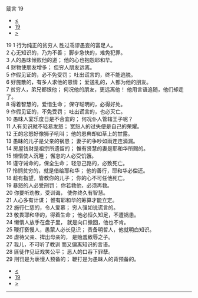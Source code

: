 ﻿





 箴言 19




* [<](bible/PRO18.md)
* [19](bible/PRO.md)
* [>](bible/PRO20.md)



 
19 
1 行为纯正的贫穷人 胜过乖谬愚妄的富足人。  
2 心无知识的，乃为不善； 脚步急快的，难免犯罪。  
3 人的愚昧倾败他的道； 他的心也抱怨耶和华。  
4 财物使朋友增多； 但穷人朋友远离。  
5 作假见证的，必不免受罚； 吐出谎言的，终不能逃脱。  
6 好施散的，有多人求他的恩情； 爱送礼的，人都为他的朋友。  
7 贫穷人，弟兄都恨他； 何况他的朋友，更远离他！ 他用言语追随，他们却走了。  
8 得着智慧的，爱惜生命； 保守聪明的，必得好处。  
9 作假见证的，不免受罚； 吐出谎言的，也必灭亡。  
10 愚昧人宴乐度日是不合宜的； 何况仆人管辖王子呢？  
11 人有见识就不轻易发怒； 宽恕人的过失便是自己的荣耀。  
12 王的忿怒好像狮子吼叫； 他的恩典却如草上的甘露。  
13 愚昧的儿子是父亲的祸患； 妻子的争吵如雨连连滴漏。  
14 房屋钱财是祖宗所遗留的； 惟有贤慧的妻是耶和华所赐的。  
15 懒惰使人沉睡； 懈怠的人必受饥饿。  
16 谨守诫命的，保全生命； 轻忽己路的，必致死亡。  
17 怜悯贫穷的，就是借给耶和华； 他的善行，耶和华必偿还。  
18 趁有指望，管教你的儿子； 你的心不可任他死亡。  
19 暴怒的人必受刑罚； 你若救他，必须再救。  
20 你要听劝教，受训诲， 使你终久有智慧。  
21 人心多有计谋； 惟有耶和华的筹算才能立定。  
22 施行仁慈的，令人爱慕； 穷人强如说谎言的。  
23 敬畏耶和华的，得着生命； 他必恒久知足，不遭祸患。  
24 懒惰人放手在盘子里， 就是向口撤回，他也不肯。  
25 鞭打亵慢人，愚蒙人必长见识； 责备明哲人，他就明白知识。  
26 虐待父亲、撵出母亲的， 是贻羞致辱之子。  
27 我儿，不可听了教训 而又偏离知识的言语。  
28 匪徒作见证戏笑公平； 恶人的口吞下罪孽。  
29 刑罚是为亵慢人预备的； 鞭打是为愚昧人的背预备的。 
* [<](bible/PRO18.md)
* [19](bible/PRO.md)
* [>](bible/PRO20.md)





---









